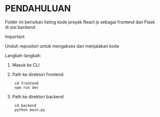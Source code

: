 # PENDAHULUAN 

Folder ini berisikan listing kode proyek React js sebagai frontend dan Flask di sisi backend.

> [!IMPORTANT]
> Unduh repositori untuk mengakses dan menjalakan kode

Langkah-langkah:
1. Masuk ke CLI
2. Path ke direktori frontend

        cd frontend
        npm run dev

3. Path ke direktori backend

        cd backend
        python main.py
